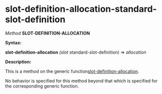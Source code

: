 slot-definition-allocation-standard-slot-definition
===================================================

*Method* **SLOT-DEFINITION-ALLOCATION**

**Syntax:**

**slot-definition-allocation** *(slot* standard-slot-definition) => *allocation*

**Description:**

This is a method on the generic function[slot-definition-allocation](slot-definition-allocation.md).

No behavior is specified for this method beyond that which is specified for the corresponding generic function.
